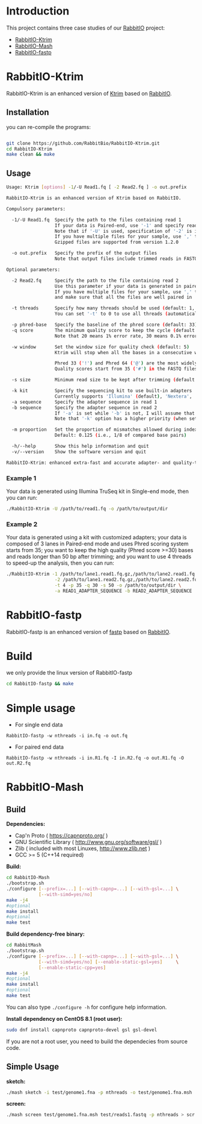 
# Introduction

This project contains three case studies of our [RabbitIO](https://github.com/RabbitBio/RabbitIO) project:

 - [RabbitIO-Ktrim](./RabbitIO-Ktrim)
 - [RabbitIO-Mash](./RabbitIO-Mash)
 - [RabbitIO-fastp](./RabbitIO-fastp)

# RabbitIO-Ktrim
RabbitIO-Ktrim is an enhanced version of [Ktrim](https://github.com/hellosunking/Ktrim) based on [RabbitIO](https://github.com/RabbitBio/RabbitIO).

## Installation

you can re-compile the programs:

```bash

git clone https://github.com/RabbitBio/RabbitIO-Ktrim.git
cd RabbitIO-Ktrim
make clean && make
```

## Usage

```bash
Usage: Ktrim [options] -1/-U Read1.fq [ -2 Read2.fq ] -o out.prefix

RabbitIO-Ktrim is an enhanced version of Ktrim based on RabbitIO.

Compulsory parameters:

  -1/-U Read1.fq  Specify the path to the files containing read 1
                  If your data is Paired-end, use '-1' and specify read 2 files using '-2' option
                  Note that if '-U' is used, specification of '-2' is invalid
                  If you have multiple files for your sample, use ',' to separate them
                  Gzipped files are supported from version 1.2.0

  -o out.prefix   Specify the prefix of the output files
                  Note that output files include trimmed reads in FASTQ format and statistics

Optional parameters:

  -2 Read2.fq     Specify the path to the file containing read 2
                  Use this parameter if your data is generated in paired-end mode
                  If you have multiple files for your sample, use ',' to separate them
                  and make sure that all the files are well paired in '-1' and '-2' options

  -t threads      Specify how many threads should be used (default: 1, single-thread)
                  You can set '-t' to 0 to use all threads (automatically detected)

  -p phred-base   Specify the baseline of the phred score (default: 33)
  -q score        The minimum quality score to keep the cycle (default: 20)
                  Note that 20 means 1% error rate, 30 means 0.1% error rate in Phred

  -w window       Set the window size for quality check (default: 5)
                  Ktrim will stop when all the bases in a consecutive window pass the quality threshold

                  Phred 33 ('!') and Phred 64 ('@') are the most widely used scoring system
                  Quality scores start from 35 ('#') in the FASTQ files is also common

  -s size         Minimum read size to be kept after trimming (default: 36; must be larger than 10)

  -k kit          Specify the sequencing kit to use built-in adapters
                  Currently supports 'Illumina' (default), 'Nextera', 'Transposase' and 'BGI'
  -a sequence     Specify the adapter sequence in read 1
  -b sequence     Specify the adapter sequence in read 2
                  If '-a' is set while '-b' is not, I will assume that read 1 and 2 use same adapter
                  Note that '-k' option has a higher priority (when set, '-a'/'-b' will be ignored)

  -m proportion   Set the proportion of mismatches allowed during index and sequence comparison
                  Default: 0.125 (i.e., 1/8 of compared base pairs)

  -h/--help       Show this help information and quit
  -v/--version    Show the software version and quit

RabbitIO-Ktrim: enhanced extra-fast and accurate adapter- and quality-trimmer based on Ktrim.

```
### Example 1

Your data is generated using Illumina TruSeq kit in Single-end mode, then you can run:

```bash
./RabbitIO-Ktrim -U /path/to/read1.fq -o /path/to/output/dir
```

### Example 2

Your data is generated using a kit with customized adapters; your data is composed of 3 lanes in Paired-end
mode and uses Phred scoring system starts from 35; you want to keep the high quality (Phred score >=30)
bases and reads longer than 50 bp after trimming; and you want to use 4 threads to speed-up the analysis,
then you can run:

```bash
./RabbitIO-Ktrim -1 /path/to/lane1.read1.fq.gz,/path/to/lane2.read1.fq.gz,/path/to/lane3.read1.fq \
                  -2 /path/to/lane1.read2.fq.gz,/path/to/lane2.read2.fq.gz,/path/to/lane3.read2.fq \
                  -t 4 -p 35 -q 30 -s 50 -o /path/to/output/dir \
                  -a READ1_ADAPTER_SEQUENCE -b READ2_ADAPTER_SEQUENCE
```


# RabbitIO-fastp
RabbitIO-fastp is an enhanced version of [fastp](https://github.com/OpenGene/fastp) based on [RabbitIO](https://github.com/RabbitBio/RabbitIO).

# Build

we only provide the linux version of RabbitIO-fastp

```bash
cd RabbitIO-fastp && make
```
# Simple usage
* For single end data 
```
RabbitIO-fastp -w nthreads -i in.fq -o out.fq
```
* For paired end data
```
RabbitIO-fastp -w nthreads -i in.R1.fq -I in.R2.fq -o out.R1.fq -O out.R2.fq
```

# RabbitIO-Mash

## Build

**Dependencies:**

   - Cap'n Proto ( https://capnproto.org/ )
   - GNU Scientific Library ( http://www.gnu.org/software/gsl/ )
   - Zlib ( included with most Linuxes, http://www.zlib.net ) 
   - GCC >= 5 (C++14 required)

**Build:**

```bash
cd RabbitIO-Mash
./bootstrap.sh
./configure [--prefix=...] [--with-capnp=...] [--with-gsl=...] \
            [--with-simd=yes/no]
make -j4
#optional
make install
#optional
make test
```

**Build dependency-free binary:**

```bash
cd RabbitMash
./bootstrap.sh
./configure [--prefix=...] [--with-capnp=...] [--with-gsl=...] \
            [--with-simd=yes/no] [--enable-static-gsl=yes]     \
            [--enable-static-cpp=yes]
make -j4
#optional
make install
#optional
make test
```

You can also type `./configure -h` for configure help information.

**Install dependency on CentOS 8.1 (root user):**

```bash
sudo dnf install capnproto capnproto-devel gsl gsl-devel
```

If you are not a root user, you need to build the dependecies from source code.


## Simple Usage

**sketch:**

```bash
./mash sketch -i test/genome1.fna -p nthreads -o test/genome1.fna.msh
```

**screen:**

```bash
./mash screen test/genome1.fna.msh test/reads1.fastq -p nthreads > scr.out
```
